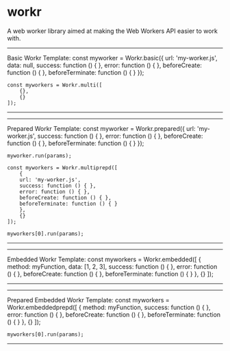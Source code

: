 # workr
A web worker library aimed at making the Web Workers API easier to work with.

--------------------------
Basic Workr Template:
    const myworker = Workr.basic({
        url: 'my-worker.js',
        data: null,
        success: function () { },
        error: function () { },
        beforeCreate: function () { },
        beforeTerminate: function () { }
    });

    const myworkers = Workr.multi([
        {},
        {}
    ]);
--------------------------
--------------------------

Prepared Workr Template:
    const myworker = Workr.prepared({
        url: 'my-worker.js',
        success: function () { },
        error: function () { },
        beforeCreate: function () { },
        beforeTerminate: function () { }
    });

    myworker.run(params);

    const myworkers = Workr.multiprepd([
        {
        url: 'my-worker.js',
        success: function () { },
        error: function () { },
        beforeCreate: function () { },
        beforeTerminate: function () { }
        },
        {}
    ]);

    myworkers[0].run(params);

-------------------------
-------------------------

Embedded Workr Template:
    const myworkers = Workr.embedded([
        {
            method: myFunction,
            data: [1, 2, 3],
            success: function () { },
            error: function () { },
            beforeCreate: function () { },
            beforeTerminate: function () { }
        },
        {}
    ]);

-----------------------
-----------------------

Prepared Embedded Workr Template:
    const myworkers = Workr.embeddedprepd([
        {
            method: myFunction,
            success: function () { },
            error: function () { },
            beforeCreate: function () { },
            beforeTerminate: function () { }
        },
        {}
    ]);

    myworkers[0].run(params);
-----------------------